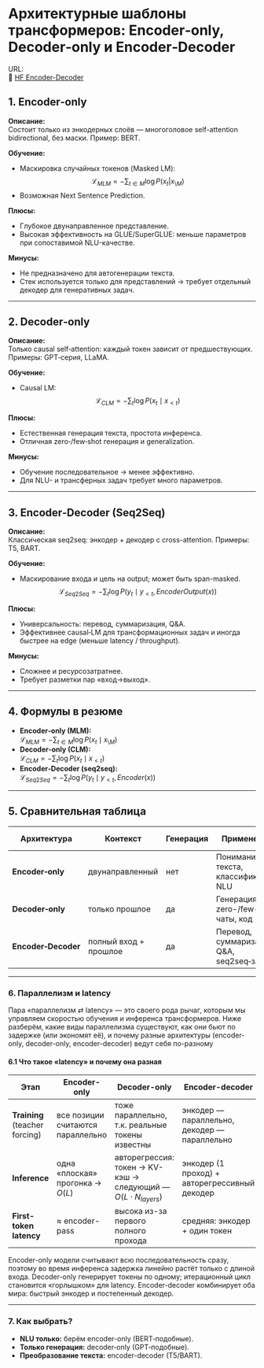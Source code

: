# Архитектурные шаблоны трансформеров: Encoder‑only, Decoder‑only и Encoder‑Decoder

URL:  
🔗 [HF Encoder-Decoder](https://huggingface.co/learn/llm-course/en/chapter1/6)  

## 1. Encoder‑only

**Описание:**  
Состоит только из энкодерных слоёв — многоголовое self-attention bidirectional, без маски. Пример: BERT.

**Обучение:**  
- Маскировка случайных токенов (Masked LM):  
$$
\mathcal{L}_{MLM} = -\sum_{t \in M} \log P(x_t | x_{\setminus M})
$$  
- Возможная Next Sentence Prediction.

**Плюсы:**  
- Глубокое двунаправленное представление.  
- Высокая эффективность на GLUE/SuperGLUE: меньше параметров при сопоставимой NLU-качестве.

**Минусы:**  
- Не предназначено для автогенерации текста.  
- Стек используется только для представлений → требует отдельный декодер для генеративных задач.

---

## 2. Decoder‑only

**Описание:**  
Только causal self‑attention: каждый токен зависит от предшествующих. Примеры: GPT‑серия, LLaMA.

**Обучение:**  
- Causal LM:  
$$
\mathcal{L}_{CLM} = -\sum_{t} \log P(x_t \mid x_{<t})
$$

**Плюсы:**  
- Естественная генерация текста, простота инференса.  
- Отличная zero‑/few‑shot генерация и generalization.

**Минусы:**  
- Обучение последовательное → менее эффективно.  
- Для NLU- и трансферных задач требует много параметров.

---

## 3. Encoder‑Decoder (Seq2Seq)

**Описание:**  
Классическая seq2seq: энкодер + декодер с cross-attention. Примеры: T5, BART.

**Обучение:**  
- Маскирование входа и цель на output; может быть span-masked.  
$$
\mathcal{L}_{Seq2Seq} = -\sum_t \log P(y_t \mid y_{<t}, EncoderOutput(x))
$$

**Плюсы:**  
- Универсальность: перевод, суммаризация, Q&A.  
- Эффективнее causal‑LM для трансформационных задач и иногда быстрее на edge (меньше latency / throughput).

**Минусы:**  
- Сложнее и ресурсозатратнее.  
- Требует разметки пар «вход→выход».

---

## 4. Формулы в резюме

- **Encoder‑only (MLM):**  
  $\mathcal{L}_{MLM} = -\sum_{t \in M} \log P(x_t \mid x_{\setminus M})$
- **Decoder‑only (CLM):**  
  $\mathcal{L}_{CLM} = -\sum_{t} \log P(x_t \mid x_{<t})$
- **Encoder‑Decoder (seq2seq):**  
  $\mathcal{L}_{Seq2Seq} = -\sum_{t} \log P(y_t \mid y_{<t}, Encoder(x))$

---

## 5. Сравнительная таблица

| Архитектура         | Контекст            | Генерация | Применение                                 | Эффективность/Сложность              |
|---------------------|---------------------|-----------|--------------------------------------------|--------------------------------------|
| **Encoder‑only**    | двунаправленный     | нет         | Понимание текста, классификация, NLU       | Параллельное обучение, NLU‑эффективно |
| **Decoder‑only**    | только прошлое      | да        | Генерация, zero-/few-shot, чаты, код       | Простое, но требует параметров       |
| **Encoder‑Decoder** | полный вход + прошлое | да       | Перевод, суммаризация, Q&A, seq2seq‑задачи | Универсально, но ресурсоемко        |

---

### 6. Параллелизм и latency
Пара «параллелизм ⇄ latency» — это своего рода рычаг, которым мы управляем скоростью обучения и инференса трансформеров. Ниже разберём, какие виды параллелизма существуют, как они бьют по задержке (или экономят её), и почему разные архитектуры (encoder-only, decoder-only, encoder-decoder) ведут себя по-разному

#### 6.1 Что такое «latency» и почему она разная
| Этап                           | Encoder-only                       | Decoder-only                                                          | Encoder-decoder                               |
| ------------------------------ | ---------------------------------- | --------------------------------------------------------------------- | --------------------------------------------- |
| **Training** (teacher forcing) | все позиции считаются параллельно  | тоже параллельно, т.к. реальные токены известны                       | энкодер — параллельно, декодер — параллельно  |
| **Inference**                  | одна «плоская» прогонка → $O(L)$ | авторегрессия: токен → KV-кэш → следующий — $O(L\cdot N_{layers})$ | энкодер (1 проход) + авторегрессивный декодер |
| **First-token latency**        | ≈ encoder-pass                     | высока из-за первого полного прохода                                  | средняя: энкодер + один токен                 |

Encoder-only модели считывают всю последовательность сразу, поэтому во время инференса задержка линейно растёт только с длиной входа. Decoder-only генерирует токены по одному; итерационный цикл становится «горлышком» для latency. Encoder-decoder комбинирует оба мира: быстрый энкодер и постепенный декодер.



---

### 7. Как выбрать?

- **NLU только:** берём encoder-only (BERT‑подобные).
- **Только генерация:** decoder‑only (GPT‑подобные).
- **Преобразование текста:** encoder-decoder (T5/BART).
